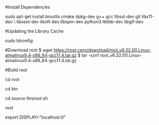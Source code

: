 #Install Dependencies

sudo apt-get install binutils cmake dpkg-dev g++ gcc libssl-dev git libx11-dev \ libxext-dev libxft-dev libxpm-dev python3 libtbb-dev libgif-dev 

#Updating the Library Cache

sudo ldconfig

#Download root
$ wget https://root.cern/download/root_v6.32.00.Linux-almalinux9.4-x86_64-gcc11.4.tar.gz
$ tar -xzvf root_v6.32.00.Linux-almalinux9.4-x86_64-gcc11.4.tar.gz

#Build root

cd root

cd bin

cd source thisroot.sh

root

export DISPLAY=\"localhost:0\"
